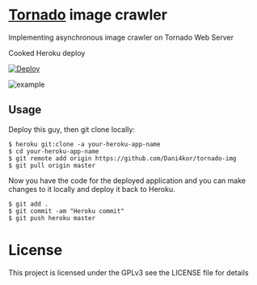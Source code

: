 # [Tornado](https://github.com/tornadoweb/tornado#tornado-web-server) image crawler

Implementing asynchronous image crawler on Tornado Web Server

Cooked Heroku deploy

[![Deploy](https://www.herokucdn.com/deploy/button.png)](https://heroku.com/deploy?template=https://github.com/dani4kor/tornado-img)

![example](/example.gif?raw=true "")

## Usage
Deploy this guy, then git clone locally:

```
$ heroku git:clone -a your-heroku-app-name
$ cd your-heroku-app-name
$ git remote add origin https://github.com/Dani4kor/tornado-img
$ git pull origin master
```
Now you have the code for the deployed application and you can make changes to it locally and deploy it back to Heroku.

```
$ git add .
$ git commit -am "Heroku commit"
$ git push heroku master

```

# License
This project is licensed under the GPLv3 see the LICENSE file for details

